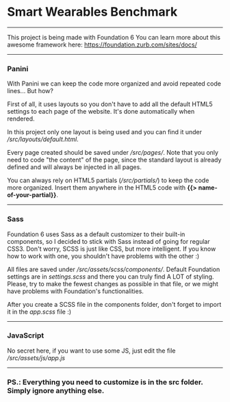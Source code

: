 # Smart Wearables Benchmark
---

This project is being made with Foundation 6
You can learn more about this awesome framework here:  <https://foundation.zurb.com/sites/docs/>

---
### Panini

With Panini we can keep the code more organized and avoid repeated code lines... But how?

First of all, it uses layouts so you don't have to add all the default HTML5 settings to each page of the website. It's done automatically when rendered.

In this project only one layout is being used and you can find it under _/src/layouts/default.html_.

Every page created should be saved under _/src/pages/_. Note that you only need to code "the content" of the page, since the standard layout is already defined and will always be injected in all pages.

You can always rely on HTML5 partials (_/src/partials/_) to keep the code more organized. Insert them anywhere in the HTML5 code with **{{> name-of-your-partial}}**.

---
### Sass

Foundation 6 uses Sass as a default customizer to their built-in components, so I decided to stick with Sass instead of going for regular CSS3. Don't worry, SCSS is just like CSS, but more intelligent. If you know how to work with one, you shouldn't have problems with the other :)

All files are saved under _/src/assets/scss/components/_. Default Foundation settings are in _settings.scss_ and there you can truly find A LOT of styling. Please, try to make the fewest changes as possible in that file, or we might have problems with Foundation's functionalities.

After you create a SCSS file in the components folder, don't forget to import it in the _app.scss_ file :)

---
### JavaScript

No secret here, if you want to use some JS, just edit the file _/src/assets/js/app.js_

---
### PS.: Everything you need to customize is in the src folder. Simply ignore anything else.
